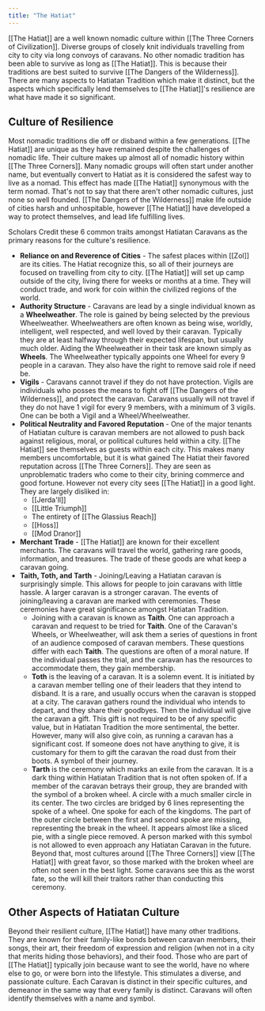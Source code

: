 ```yaml
---
title: "The Hatiat"
---
```

[[The Hatiat]] are a well known nomadic culture within [[The Three Corners of Civilization]]. Diverse groups of closely knit individuals travelling from city to city via long convoys of caravans. No other nomadic tradition has been able to survive as long as [[The Hatiat]]. This is because their traditions are best suited to survive [[The Dangers of the Wilderness]]. There are many aspects to Hatiatan Tradition which make it distinct, but the aspects which specifically lend themselves to [[The Hatiat]]'s resilience are what have made it so significant.

## Culture of Resilience
Most nomadic traditions die off or disband within a few generations. [[The Hatiat]] are unique as they have remained despite the challenges of nomadic life. Their culture makes up almost all of nomadic history within [[The Three Corners]]. Many nomadic groups will often start under another name, but eventually convert to Hatiat as it is considered the safest way to live as a nomad. This effect has made [[The Hatiat]] synonymous with the term nomad. That's not to say that there aren't other nomadic cultures, just none so well founded. [[The Dangers of the Wilderness]] make life outside of cities harsh and unhospitable, however [[The Hatiat]] have developed a way to protect themselves, and lead life fulfilling lives.

Scholars Credit these 6 common traits amongst Hatiatan Caravans as the primary reasons for the culture's resilience.
- **Reliance on and Reverence of Cities** - The safest places within [[Zol]] are its cities. The Hatiat recognize this, so all of their journeys are focused on travelling from city to city. [[The Hatiat]] will set up camp outside of the city, living there for weeks or months at a time. They will conduct trade, and work for coin within the civilized regions of the world.
- **Authority Structure** - Caravans are lead by a single individual known as a **Wheelweather**. The role is gained by being selected by the previous Wheelweather. Wheelweathers are often known as being wise, worldly, intelligent, well respected, and well loved by their caravan. Typically they are at least halfway through their expected lifespan, but usually much older. Aiding the Wheelweather in their task are known simply as **Wheels**. The Wheelweather typically appoints one Wheel for every 9 people in a caravan. They also have the right to remove said role if need be.
- **Vigils** - Caravans cannot travel if they do not have protection. Vigils are individuals who posses the means to fight off [[The Dangers of the Wilderness]], and protect the caravan. Caravans usually will not travel if they do not have 1 vigil for every 9 members, with a minimum of 3 vigils. One can be both a Vigil and a Wheel/Wheelweather.
- **Political Neutrality and Favored Reputation** - One of the major tenants of Hatiatan culture is caravan members are not allowed to push back against religious, moral, or political cultures held within a city. [[The Hatiat]] see themselves as guests within each city. This makes many members uncomfortable, but it is what gained The Hatiat their favored reputation across [[The Three Corners]]. They are seen as unproblematic traders who come to their city, brining commerce and good fortune. However not every city sees [[The Hatiat]] in a good light. They are largely disliked in:
	- [[Jerda'll]]
	- [[Little Triumph]]
	- The entirety of [[The Glassius Reach]]
	- [[Hoss]]
	- [[Mod Dranor]]
- **Merchant Trade** - [[The Hatiat]] are known for their excellent merchants. The caravans will travel the world, gathering rare goods, information, and treasures. The trade of these goods are what keep a caravan going.
- **Taith, Toth, and Tarth** - Joining/Leaving a Hatiatan caravan is surprisingly simple. This allows for people to join caravans with little hassle. A larger caravan is a stronger caravan. The events of joining/leaving a caravan are marked with ceremonies. These ceremonies have great significance amongst Hatiatan Tradition. 
	- Joining with a caravan is known as **Taith**. One can approach a caravan and request to be tried for **Taith**. One of the Caravan's Wheels, or Wheelweather, will ask them a series of questions in front of an audience composed of caravan members. These questions differ with each **Taith**. The questions are often of a moral nature. If the individual passes the trial, and the caravan has the resources to accommodate them, they gain membership.
	- **Toth** is the leaving of a caravan. It is a solemn event. It is initiated by a caravan member telling one of their leaders that they intend to disband. It is a rare, and usually occurs when the caravan is stopped at a city. The caravan gathers round the individual who intends to depart, and they share their goodbyes. Then the individual will give the caravan a gift. This gift is not required to be of any specific value, but in Hatiatan Tradition the more sentimental, the better. However, many will also give coin, as running a caravan has a significant cost. If someone does not have anything to give, it is customary for them to gift the caravan the road dust from their boots. A symbol of their journey.
	- **Tarth** is the ceremony which marks an exile from the caravan. It is a dark thing within Hatiatan Tradition that is not often spoken of. If a member of the caravan betrays their group, they are branded with the symbol of a broken wheel. A circle with a much smaller circle in its center. The two circles are bridged by 6 lines representing the spoke of a wheel. One spoke for each of the kingdoms. The part of the outer circle between the first and second spoke are missing, representing the break in the wheel. It appears almost like a sliced pie, with a single piece removed. A person marked with this symbol is not allowed to even approach any Hatiatan Caravan in the future. Beyond that, most cultures around [[The Three Corners]] view [[The Hatiat]] with great favor, so those marked with the broken wheel are often not seen in the best light. Some caravans see this as the worst fate, so the will kill their traitors rather than conducting this ceremony.

## Other Aspects of Hatiatan Culture
Beyond their resilient culture, [[The Hatiat]] have many other traditions. They are known for their family-like bonds between caravan members, their songs, their art, their freedom of expression and religion (when not in a city that merits hiding those behaviors), and their food. Those who are part of [[The Hatiat]] typically join because want to see the world, have no where else to go, or were born into the lifestyle. This stimulates a diverse, and passionate culture. Each Caravan is distinct in their specific cultures, and demeanor in the same way that every family is distinct. Caravans will often identify themselves with a name and symbol.